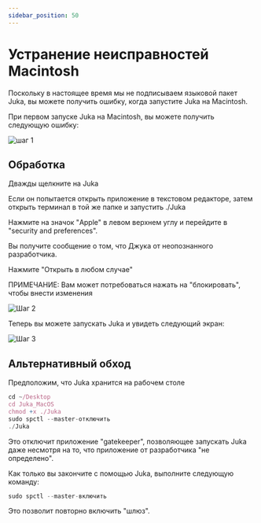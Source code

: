 ```yaml
---
sidebar_position: 50
---
```


# Устранение неисправностей Macintosh

Поскольку в настоящее время мы не подписываем языковой пакет Juka, вы можете получить ошибку, когда запустите Juka на Macintosh.

При первом запуске Juka на Macintosh, вы можете получить следующую ошибку:

![шаг 1](/img/macintosh/cannotbeopened.png)


## Обработка

Дважды щелкните на Juka

Если он попытается открыть приложение в текстовом редакторе, затем открыть терминал в той же папке и запустить ./Juka

Нажмите на значок "Apple" в левом верхнем углу и перейдите в "security and preferences".

Вы получите сообщение о том, что Джука от неопознанного разработчика.

Нажмите "Открыть в любом случае"

ПРИМЕЧАНИЕ: Вам может потребоваться нажать на "блокировать", чтобы внести изменения

![Шаг 2](/img/macintosh/openanyway.png)


Теперь вы можете запускать Juka и увидеть следующий экран:

![Шаг 3](/img/macintosh/final.png)

## Альтернативный обход

Предположим, что Juka хранится на рабочем столе
```jsx
cd ~/Desktop
cd Juka_MacOS
chmod +x ./Juka
sudo spctl --master-отключить
./Juka
```

Это отключит приложение "gatekeeper", позволяющее запускать Juka даже несмотря на то, что приложение от разработчика "не определено".

Как только вы закончите с помощью Juka, выполните следующую команду:

```jsx
sudo spctl --master-включить
```
Это позволит повторно включить "шлюз".


